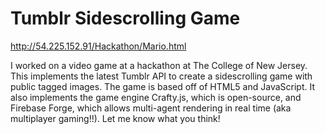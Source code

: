 Tumblr Sidescrolling Game
========================

http://54.225.152.91/Hackathon/Mario.html

I worked on a video game at a hackathon at The College of New Jersey. This implements the latest Tumblr API to create a sidescrolling game with public tagged images. The game is based off of HTML5 and JavaScript. It also implements the game engine Crafty.js, which is open-source, and Firebase Forge, which allows multi-agent rendering in real time (aka multiplayer gaming!!). Let me know what you think!


